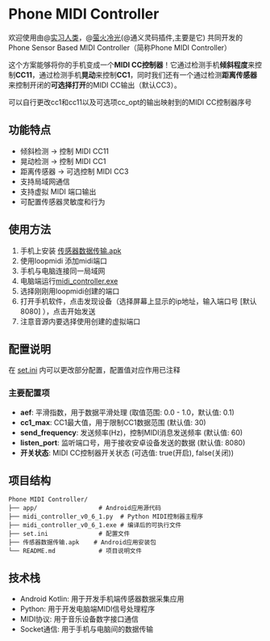# Phone MIDI Controller

欢迎使用由@[实习人类](https://github.com/amstlkqp114514)，@[萤火冷光](https://github.com/coldmentallighter)(@通义灵码插件,主要是它) 共同开发的Phone Sensor Based MIDI Controller（简称Phone MIDI Controller）

这个方案能够将你的手机变成一个**MIDI CC控制器**！它通过检测手机**倾斜程度**来控制**CC11**，通过检测手机**晃动**来控制**CC1**，同时我们还有一个通过检测**距离传感器**来控制开闭的**可选择打开**的MIDI CC输出（默认CC3）。

可以自行更改cc1和cc11以及可选项cc\_opt的输出映射到的MIDI CC控制器序号

## 功能特点

- 倾斜检测 → 控制 MIDI CC11
- 晃动检测 → 控制 MIDI CC1
- 距离传感器 → 可选控制 MIDI CC3
- 支持局域网通信
- 支持虚拟 MIDI 端口输出
- 可配置传感器灵敏度和行为

## 使用方法

1. 手机上安装 [传感器数据传输.apk](传感器数据传输.apk)
2. 使用loopmidi 添加midi端口
3. 手机与电脑连接同一局域网
4. 电脑端运行[midi_controller.exe](midi_controller_v0_6_1.exe)
5. 选择刚刚用loopmidi创建的端口
6. 打开手机软件，点击发现设备（选择屏幕上显示的ip地址，输入端口号 [默认8080] ），点击开始发送
7. 注意音源内要选择使用创建的虚拟端口

## 配置说明

在 [set.ini](set.ini) 内可以更改部分配置，配置值对应作用已注释

### 主要配置项

- **aef**: 平滑指数，用于数据平滑处理 (取值范围: 0.0 - 1.0，默认值: 0.1)
- **cc1_max**: CC1最大值，用于限制CC1数据范围 (默认值: 30)
- **send_frequency**: 发送频率(Hz)，控制MIDI消息发送频率 (默认值: 60)
- **listen_port**: 监听端口号，用于接收安卓设备发送的数据 (默认值: 8080)
- **开关状态**: MIDI CC控制器开关状态 (可选值: true(开启), false(关闭))

## 项目结构

```
Phone MIDI Controller/
├── app/                 # Android应用源代码
├── midi_controller_v0_6_1.py  # Python MIDI控制器主程序
├── midi_controller_v0_6_1.exe # 编译后的可执行文件
├── set.ini              # 配置文件
├── 传感器数据传输.apk    # Android应用安装包
└── README.md            # 项目说明文件
```

## 技术栈

- Android Kotlin: 用于开发手机端传感器数据采集应用
- Python: 用于开发电脑端MIDI信号处理程序
- MIDI协议: 用于音乐设备数字接口通信
- Socket通信: 用于手机与电脑间的数据传输
